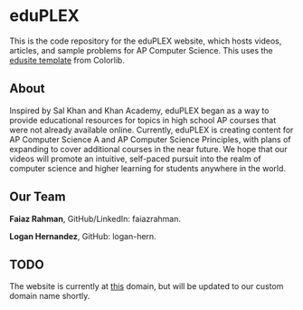 # eduPLEX

This is the code repository for the eduPLEX website, which hosts videos, articles, and sample problems for AP Computer Science. This uses the [edusite template](https://colorlib.com/wp/template/edusite/) from Colorlib.

## About

Inspired by Sal Khan and Khan Academy, eduPLEX began as a way to provide educational resources for topics in high school AP courses that were not already available online. Currently, eduPLEX is creating content for AP Computer Science A and AP Computer Science Principles, with plans of expanding to cover additional courses in the near future. We hope that our videos will promote an intuitive, self-paced pursuit into the realm of computer science and higher learning for students anywhere in the world.

## Our Team

**Faiaz Rahman**, GitHub/LinkedIn: faiazrahman.

**Logan Hernandez**, GitHub: logan-hern.

## TODO

The website is currently at [this](https://edu-plex.github.io/eduplex/) domain, but will be updated to our custom domain name shortly.
